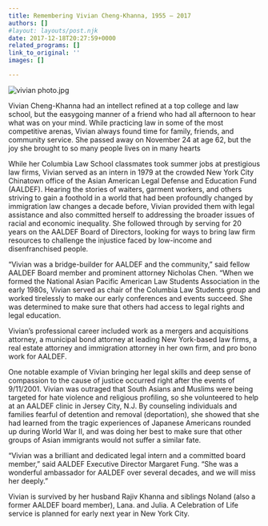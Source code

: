 ```yaml
---
title: Remembering Vivian Cheng-Khanna, 1955 – 2017
authors: []
#layout: layouts/post.njk
date: 2017-12-18T20:27:59+0000
related_programs: []
link_to_original: ''
images: []

---
```

![vivian photo.jpg](/uploads/vivian%20photo.jpg)

Vivian Cheng-Khanna had an intellect refined at a top college and law school,
but the easygoing manner of a friend who had all afternoon to hear what was on
your mind. While practicing law in some of the most competitive arenas, Vivian
always found time for family, friends, and community service. She passed away on
November 24 at age 62, but the joy she brought to so many people lives on in
many hearts

While her Columbia Law School classmates took summer jobs at prestigious law
firms, Vivian served as an intern in 1979 at the crowded New York City Chinatown
office of the Asian American Legal Defense and Education Fund (AALDEF). Hearing
the stories of waiters, garment workers, and others striving to gain a foothold
in a world that had been profoundly changed by immigration law changes a decade
before, Vivian provided them with legal assistance and also committed herself to
addressing the broader issues of racial and economic inequality. She followed
through by serving for 20 years on the AALDEF Board of Directors, looking for
ways to bring law firm resources to challenge the injustice faced by low-income
and disenfranchised people.

“Vivian was a bridge-builder for AALDEF and the community,” said fellow AALDEF
Board member and prominent attorney Nicholas Chen. “When we formed the National
Asian Pacific American Law Students Association in the early 1980s, Vivian
served as chair of the Columbia Law Students group and worked tirelessly to make
our early conferences and events succeed. She was determined to make sure that
others had access to legal rights and legal education.

Vivian’s professional career included work as a mergers and acquisitions
attorney, a municipal bond attorney at leading New York-based law firms, a real
estate attorney and immigration attorney in her own firm, and pro bono work for
AALDEF.

One notable example of Vivian bringing her legal skills and deep sense of
compassion to the cause of justice occurred right after the events of 9/11/2001.
Vivian was outraged that South Asians and Muslims were being targeted for hate
violence and religious profiling, so she volunteered to help at an AALDEF clinic
in Jersey City, N.J. By counseling individuals and families fearful of detention
and removal (deportation), she showed that she had learned from the tragic
experiences of Japanese Americans rounded up during World War II, and was doing
her best to make sure that other groups of Asian immigrants would not suffer a
similar fate.

“Vivian was a brilliant and dedicated legal intern and a committed board
member,” said AALDEF Executive Director Margaret Fung. “She was a wonderful
ambassador for AALDEF over several decades, and we will miss her deeply.”

Vivian is survived by her husband Rajiv Khanna and siblings Noland (also a
former AALDEF board member), Lana. and Julia. A Celebration of Life service is
planned for early next year in New York City.